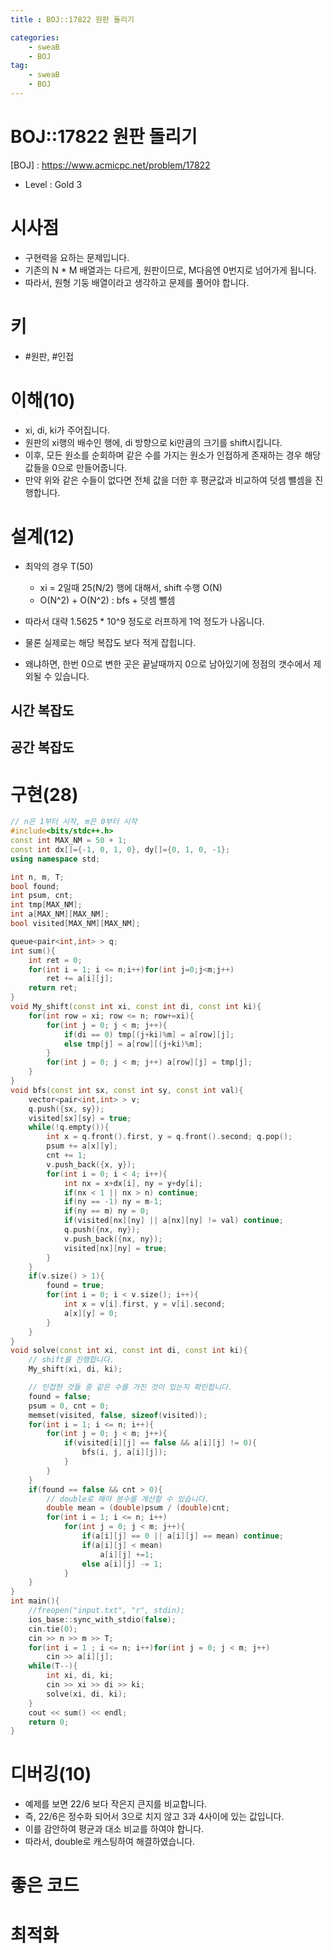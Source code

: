```yaml
---
title : BOJ::17822 원판 돌리기

categories:
    - sweaB
    - BOJ
tag:
    - sweaB
    - BOJ
---
```

# BOJ::17822 원판 돌리기
[BOJ] : <https://www.acmicpc.net/problem/17822>
- Level : Gold 3

# 시사점

- 구현력을 요하는 문제입니다.
- 기존의 N * M 배열과는 다르게, 원판이므로, M다음엔 0번지로 넘어가게 됩니다.
- 따라서, 원형 기둥 배열이라고 생각하고 문제를 풀어야 합니다.


# 키
- #원판, #인접

# 이해(10)
- xi, di, ki가 주어집니다.
- 원판의 xi행의 배수인 행에, di 방향으로 ki만큼의 크기를 shift시킵니다.
- 이후, 모든 원소를 순회하며 같은 수를 가지는 원소가 인접하게 존재하는 경우 해당 값들을 0으로
  만들어줍니다.
- 만약 위와 같은 수들이 없다면 전체 값을 더한 후 평균값과 비교하여 덧셈 뺄셈을 진행합니다.

# 설계(12)
- 최악의 경우 T(50)
  - xi = 2일때 25(N/2) 행에 대해서, shift 수행 O(N)
  - O(N^2) + O(N^2) : bfs + 덧셈 뺄셈

- 따라서 대략 1.5625 * 10^9 정도로 러프하게 1억 정도가 나옵니다.
- 물론 실제로는 해당 복잡도 보다 적게 잡힙니다.
- 왜냐하면, 한번 0으로 변한 곳은 끝날때까지 0으로 남아있기에 정점의 갯수에서 제외될 수 있습니다.

## 시간 복잡도

## 공간 복잡도

# 구현(28)

```cpp
// n은 1부터 시작, m은 0부터 시작
#include<bits/stdc++.h>
const int MAX_NM = 50 + 1;
const int dx[]={-1, 0, 1, 0}, dy[]={0, 1, 0, -1};
using namespace std;

int n, m, T;
bool found;
int psum, cnt;
int tmp[MAX_NM];
int a[MAX_NM][MAX_NM];
bool visited[MAX_NM][MAX_NM];

queue<pair<int,int> > q;
int sum(){
    int ret = 0;
    for(int i = 1; i <= n;i++)for(int j=0;j<m;j++)
        ret += a[i][j];
    return ret;
}
void My_shift(const int xi, const int di, const int ki){
    for(int row = xi; row <= n; row+=xi){
        for(int j = 0; j < m; j++){
            if(di == 0) tmp[(j+ki)%m] = a[row][j];
            else tmp[j] = a[row][(j+ki)%m];
        }
        for(int j = 0; j < m; j++) a[row][j] = tmp[j];
    }
}
void bfs(const int sx, const int sy, const int val){
    vector<pair<int,int> > v;
    q.push({sx, sy});
    visited[sx][sy] = true;
    while(!q.empty()){
        int x = q.front().first, y = q.front().second; q.pop();
        psum += a[x][y];
        cnt += 1;
        v.push_back({x, y});
        for(int i = 0; i < 4; i++){
            int nx = x+dx[i], ny = y+dy[i];
            if(nx < 1 || nx > n) continue;
            if(ny == -1) ny = m-1;
            if(ny == m) ny = 0;
            if(visited[nx][ny] || a[nx][ny] != val) continue;
            q.push({nx, ny});
            v.push_back({nx, ny});
            visited[nx][ny] = true;
        }
    }
    if(v.size() > 1){
        found = true;
        for(int i = 0; i < v.size(); i++){
            int x = v[i].first, y = v[i].second;
            a[x][y] = 0;
        }
    }
}
void solve(const int xi, const int di, const int ki){
    // shift를 진행합니다.
    My_shift(xi, di, ki);

    // 인접한 것들 중 같은 수를 가진 것이 있는지 확인합니다.
    found = false;
    psum = 0, cnt = 0;
    memset(visited, false, sizeof(visited));
    for(int i = 1; i <= n; i++){
        for(int j = 0; j < m; j++){
            if(visited[i][j] == false && a[i][j] != 0){
                bfs(i, j, a[i][j]);
            }
        }
    }
    if(found == false && cnt > 0){
        // double로 해야 분수를 계산할 수 있습니다.
        double mean = (double)psum / (double)cnt;
        for(int i = 1; i <= n; i++)
            for(int j = 0; j < m; j++){
                if(a[i][j] == 0 || a[i][j] == mean) continue;
                if(a[i][j] < mean)
                    a[i][j] +=1;
                else a[i][j] -= 1;
            }
    }
}
int main(){
    //freopen("input.txt", "r", stdin);
    ios_base::sync_with_stdio(false);
    cin.tie(0);
    cin >> n >> m >> T;
    for(int i = 1 ; i <= n; i++)for(int j = 0; j < m; j++)
        cin >> a[i][j];
    while(T--){
        int xi, di, ki;
        cin >> xi >> di >> ki;
        solve(xi, di, ki);
    }
    cout << sum() << endl;
    return 0;
}
```

# 디버깅(10)
- 예제를 보면 22/6 보다 작은지 큰지를 비교합니다.
- 즉, 22/6은 정수화 되어서 3으로 치지 않고 3과 4사이에 있는 값입니다.
- 이를 감안하여 평균과 대소 비교를 하여야 합니다.
- 따라서,  double로 캐스팅하여 해결하였습니다.

# 좋은 코드

# 최적화
